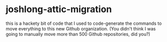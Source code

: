 # joshlong-attic-migration
this is a hackety bit of code that I used to code-generate the commands to move everything to this new Github organization. (You didn't think I was going to manually move more than 500 Github repositories, did you?)
